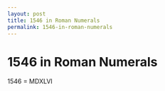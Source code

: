 ```yaml
---
layout: post
title: 1546 in Roman Numerals
permalink: 1546-in-roman-numerals
---
```


# 1546 in Roman Numerals

1546 = MDXLVI
